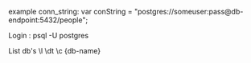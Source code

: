 example conn_string: var conString = "postgres://someuser:pass@db-endpoint:5432/people";

Login
: psql -U postgres

List db's
\l
\dt
\c {db-name}
